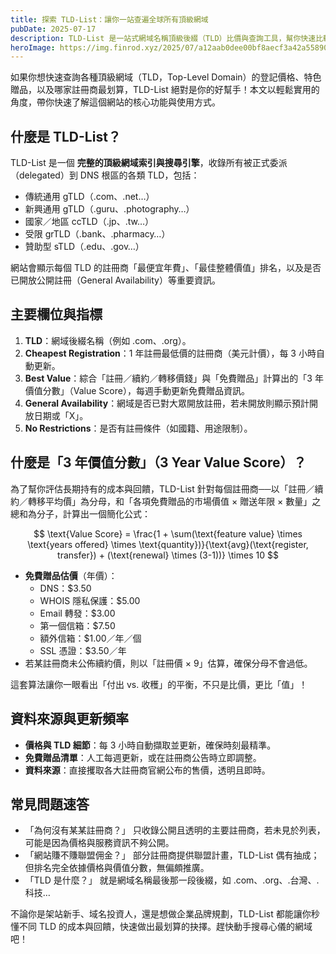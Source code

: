 ```yaml
---
title: 探索 TLD-List：讓你一站查遍全球所有頂級網域
pubDate: 2025-07-17
description: TLD-List 是一站式網域名稱頂級後綴（TLD）比價與查詢工具，幫你快速比較各家註冊商的最低價格、長期持有價值，還有免費贈品資訊，讓註冊網域更有依據、更划算。
heroImage: https://img.finrod.xyz/2025/07/a12aab0dee00bf8aecf3a42a5589005c.png
---
```


如果你想快速查詢各種頂級網域（TLD，Top-Level Domain）的登記價格、特色贈品，以及哪家註冊商最划算，TLD-List 絕對是你的好幫手！本文以輕鬆實用的角度，帶你快速了解這個網站的核心功能與使用方式。

## 什麼是 TLD-List？

TLD-List 是一個 **完整的頂級網域索引與搜尋引擎**，收錄所有被正式委派（delegated）到 DNS 根區的各類 TLD，包括：

- 傳統通用 gTLD（.com、.net…）
- 新興通用 gTLD（.guru、.photography…）
- 國家／地區 ccTLD（.jp、.tw…）
- 受限 grTLD（.bank、.pharmacy…）
- 贊助型 sTLD（.edu、.gov…）

網站會顯示每個 TLD 的註冊商「最便宜年費」、「最佳整體價值」排名，以及是否已開放公開註冊（General Availability）等重要資訊。

## 主要欄位與指標

1. **TLD**：網域後綴名稱（例如 .com、.org）。
2. **Cheapest Registration**：1 年註冊最低價的註冊商（美元計價），每 3 小時自動更新。
3. **Best Value**：綜合「註冊／續約／轉移價錢」與「免費贈品」計算出的「3 年價值分數」（Value Score），每週手動更新免費贈品資訊。
4. **General Availability**：網域是否已對大眾開放註冊，若未開放則顯示預計開放日期或「X」。
5. **No Restrictions**：是否有註冊條件（如國籍、用途限制）。

## 什麼是「3 年價值分數」（3 Year Value Score）？

為了幫你評估長期持有的成本與回饋，TLD-List 針對每個註冊商──以「註冊／續約／轉移平均價」為分母，和「各項免費贈品的市場價值 × 贈送年限 × 數量」之總和為分子，計算出一個簡化公式：

$$
\text{Value Score} = \frac{1 + \sum(\text{feature value} \times \text{years offered} \times \text{quantity})}{\text{avg}(\text{register, transfer}) + (\text{renewal} \times (3-1))} \times 10
$$

- **免費贈品估價**（年價）：
    - DNS：\$3.50
    - WHOIS 隱私保護：\$5.00
    - Email 轉發：\$3.00
    - 第一個信箱：\$7.50
    - 額外信箱：\$1.00／年／個
    - SSL 憑證：\$3.50／年
- 若某註冊商未公佈續約價，則以「註冊價 × 9」估算，確保分母不會過低。

這套算法讓你一眼看出「付出 vs. 收穫」的平衡，不只是比價，更比「值」！

## 資料來源與更新頻率

- **價格與 TLD 細節**：每 3 小時自動擷取並更新，確保時刻最精準。
- **免費贈品清單**：人工每週更新，或在註冊商公告時立即調整。
- **資料來源**：直接攫取各大註冊商官網公布的售價，透明且即時。


## 常見問題速答

- 「為何沒有某某註冊商？」
只收錄公開且透明的主要註冊商，若未見於列表，可能是因為價格與服務資訊不夠公開。
- 「網站賺不賺聯盟佣金？」
部分註冊商提供聯盟計畫，TLD-List 偶有抽成；但排名完全依據價格與價值分數，無偏頗推廣。
- 「TLD 是什麼？」
就是網域名稱最後那一段後綴，如 .com、.org、.台灣、.科技…

不論你是架站新手、域名投資人，還是想做企業品牌規劃，TLD-List 都能讓你秒懂不同 TLD 的成本與回饋，快速做出最划算的抉擇。趕快動手搜尋心儀的網域吧！




